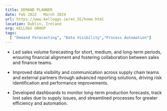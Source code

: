 ```yaml
---
title: DEMAND PLANNER
date: Feb 2022 - March 2024
url: https://www.kelloggs.ie/en_IE/home.html
location: Dublin, Ireland
org: KELLOGG GROUP
tags:
  [ "Demand Forecasting", "Data Visibility","Process Automation"]
---
```


- Led sales volume forecasting for short, medium, and long-term periods, ensuring financial alignment and fostering collaboration between sales and finance teams.

- Improved data visibility and communication across supply chain teams and external partners through advanced reporting solutions, driving risk identification and performance improvements.

- Developed dashboards to monitor long-term production forecasts, track lost sales due to supply issues, and streamlined processes for greater efficiency and automation.